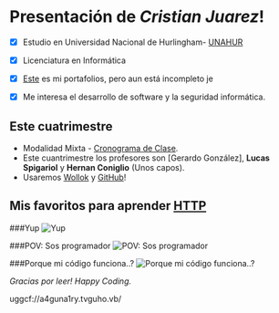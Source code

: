 # Presentación de *Cristian Juarez*!
- [x] Estudio en Universidad Nacional de Hurlingham- [UNAHUR](https://unahur.edu.ar)
- [x] Licenciatura en Informática

- [x] [Este](https://obj1-unahur.github.io/) es mi portafolios, pero aun está incompleto je
- [x] Me interesa el desarrollo de software y la seguridad informática.

## Este cuatrimestre 
* Modalidad Mixta - [Cronograma de Clase](https://docs.google.com/spreadsheets/d/19FZB2t00NWQ7dwygWRktajAV2mjbeTOqePBJ9XRWacw/edit?usp=sharing). 
* Este cuantrimestre los profesores son [Gerardo González], **Lucas Spigariol** y **Hernan Coniglio** (Unos capos).
* Usaremos [Wollok](https://wollok.org) y [GitHub](https://github.com)!

## Mis favoritos para aprender [HTTP](https://http.cat)
###Yup
![Yup](https://http.cat/407)

###POV: Sos programador
![POV: Sos programador](https://http.cat/402)

###Porque mi código funciona..?
![Porque mi código funciona..?](https://http.cat/102)

*Gracias por leer! Happy Coding.*














uggcf://a4guna1ry.tvguho.vb/
